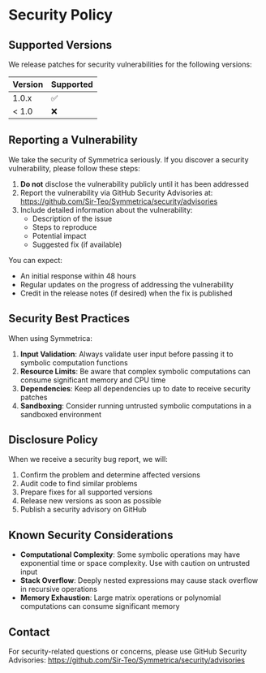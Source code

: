 # Security Policy

## Supported Versions

We release patches for security vulnerabilities for the following versions:

| Version | Supported          |
| ------- | ------------------ |
| 1.0.x   | :white_check_mark: |
| < 1.0   | :x:                |

## Reporting a Vulnerability

We take the security of Symmetrica seriously. If you discover a security vulnerability, please follow these steps:

1. **Do not** disclose the vulnerability publicly until it has been addressed
2. Report the vulnerability via GitHub Security Advisories at: https://github.com/Sir-Teo/Symmetrica/security/advisories
3. Include detailed information about the vulnerability:
   - Description of the issue
   - Steps to reproduce
   - Potential impact
   - Suggested fix (if available)

You can expect:
- An initial response within 48 hours
- Regular updates on the progress of addressing the vulnerability
- Credit in the release notes (if desired) when the fix is published

## Security Best Practices

When using Symmetrica:

1. **Input Validation**: Always validate user input before passing it to symbolic computation functions
2. **Resource Limits**: Be aware that complex symbolic computations can consume significant memory and CPU time
3. **Dependencies**: Keep all dependencies up to date to receive security patches
4. **Sandboxing**: Consider running untrusted symbolic computations in a sandboxed environment

## Disclosure Policy

When we receive a security bug report, we will:

1. Confirm the problem and determine affected versions
2. Audit code to find similar problems
3. Prepare fixes for all supported versions
4. Release new versions as soon as possible
5. Publish a security advisory on GitHub

## Known Security Considerations

- **Computational Complexity**: Some symbolic operations may have exponential time or space complexity. Use with caution on untrusted input
- **Stack Overflow**: Deeply nested expressions may cause stack overflow in recursive operations
- **Memory Exhaustion**: Large matrix operations or polynomial computations can consume significant memory

## Contact

For security-related questions or concerns, please use GitHub Security Advisories:
https://github.com/Sir-Teo/Symmetrica/security/advisories
